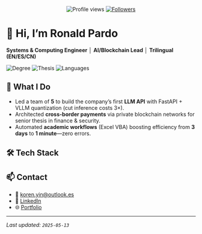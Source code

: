 <p align="center">
  <img src="https://komarev.com/ghpvc/?username=xia-an-Shu&color=blue" alt="Profile views" />
  <a href="https://github.com/xia-an-Shu?tab=followers">
    <img alt="Followers" src="https://img.shields.io/github/followers/xia-an-Shu?style=social" />
  </a>
</p>

# 👋 Hi, I’m Ronald Pardo  
**Systems & Computing Engineer** │ **AI/Blockchain Lead** │ **Trilingual (EN/ES/CN)**

<p align="left">
  <img src="https://img.shields.io/badge/🎓-B.Sc. Systems%20&%20Computing%20engineering%20@%20Uniandes-blackyellow" alt="Degree" />
  <img src="https://img.shields.io/badge/🧪-Thesis%20Biotech%2FBlockchain-blueviolet" alt="Thesis" />
  <img src="https://img.shields.io/badge/🗣️-EN%20(C1)%20|%20ES%20(native)%20|%20CN%20(A2)-lightgrey" alt="Languages" />
</p>

## 🚀 What I Do
- Led a team of **5** to build the company’s first **LLM API** with FastAPI + VLLM quantization (cut inference costs 3×).  
- Architected **cross-border payments** via private blockchain networks for senior thesis in finance & security.  
- Automated **academic workflows** (Excel VBA) boosting efficiency from **3 days** to **1 minute**—zero errors.  

## 🛠 Tech Stack

## 📫 Contact
- 📧 [koren.yin@outlook.es](mailto:koren.yin@outlook.es)  
- 🔗 [LinkedIn](https://linkedin.com/in/ronald-pardo/)  
- 🌐 [Portfolio](https://linkedin.com/in/ronald-pardo/)   

---
*Last updated: `2025-05-13`*  
